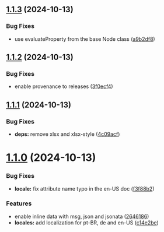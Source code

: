 ## [1.1.3](https://github.com/AllanOricil/node-red-spreadsheet-template/compare/v1.1.2...v1.1.3) (2024-10-13)


### Bug Fixes

* use evaluateProperty from the base Node class ([a9b2df8](https://github.com/AllanOricil/node-red-spreadsheet-template/commit/a9b2df8dea9b3b269bfe68bd76d67086ffdd5eb5))

## [1.1.2](https://github.com/AllanOricil/node-red-spreadsheet-template/compare/v1.1.1...v1.1.2) (2024-10-13)


### Bug Fixes

* enable provenance to releases ([3f0ecf4](https://github.com/AllanOricil/node-red-spreadsheet-template/commit/3f0ecf45ffa601764a8895cdc2889da6f4c206bf))

## [1.1.1](https://github.com/AllanOricil/node-red-spreadsheet-template/compare/v1.1.0...v1.1.1) (2024-10-13)


### Bug Fixes

* **deps:** remove xlsx and xlsx-style ([4c09acf](https://github.com/AllanOricil/node-red-spreadsheet-template/commit/4c09acfc9b7ce144861578cb7c2defacc7797297))

# [1.1.0](https://github.com/AllanOricil/node-red-spreadsheet-template/compare/v1.0.0...v1.1.0) (2024-10-13)


### Bug Fixes

* **locale:** fix attribute name typo in the en-US doc ([f3f88b2](https://github.com/AllanOricil/node-red-spreadsheet-template/commit/f3f88b2761870c9296ba265ccb46566e6cd1ae8f))


### Features

* enable inline data with msg, json and jsonata ([2646186](https://github.com/AllanOricil/node-red-spreadsheet-template/commit/26461860bd1b5211ccfb82921f5f6475256c9ce4))
* **locales:** add localization for pt-BR, de and en-US ([c14e2be](https://github.com/AllanOricil/node-red-spreadsheet-template/commit/c14e2bed35f02afacf2bb213a0e9cc2fc467be5e))

